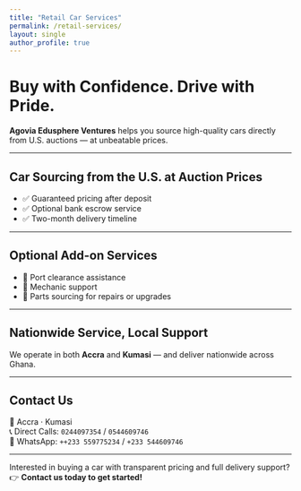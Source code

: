 ```yaml
---
title: "Retail Car Services"
permalink: /retail-services/
layout: single
author_profile: true
---
```


# Buy with Confidence. Drive with Pride.

**Agovia Edusphere Ventures** helps you source high-quality cars directly from U.S. auctions — at unbeatable prices.

---

## Car Sourcing from the U.S. at Auction Prices

- ✅ Guaranteed pricing after deposit  
- ✅ Optional bank escrow service  
- ✅ Two-month delivery timeline  

---

## Optional Add-on Services

- 🚢 Port clearance assistance  
- 🔧 Mechanic support  
- 🔩 Parts sourcing for repairs or upgrades

---

## Nationwide Service, Local Support

We operate in both **Accra** and **Kumasi** — and deliver nationwide across Ghana.

---

## Contact Us

📍 Accra · Kumasi  
📞 Direct Calls: `0244097354` / `0544609746`  
💬 WhatsApp: `++233 559775234` / `+233 544609746`  

---

Interested in buying a car with transparent pricing and full delivery support?  
👉 **Contact us today to get started!**

